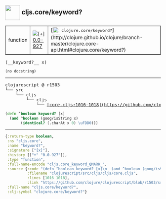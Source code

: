 ## <img width="48px" valign="middle" src="http://i.imgur.com/Hi20huC.png"> cljs.core/keyword?

 <table border="1">
<tr>
<td>function</td>
<td><a href="https://github.com/cljsinfo/api-refs/tree/0.0-927"><img valign="middle" alt="[+] 0.0-927" src="https://img.shields.io/badge/+-0.0--927-lightgrey.svg"></a> </td>
<td>
[<img height="24px" valign="middle" src="http://i.imgur.com/1GjPKvB.png"> <samp>clojure.core/keyword?</samp>](http://clojure.github.io/clojure/branch-master/clojure.core-api.html#clojure.core/keyword?)
</td>
</tr>
</table>

 <samp>
(__keyword?__ x)<br>
</samp>

```
(no docstring)
```

---

 <pre>
clojurescript @ r1503
└── src
    └── cljs
        └── cljs
            └── <ins>[core.cljs:1016-1018](https://github.com/clojure/clojurescript/blob/r1503/src/cljs/cljs/core.cljs#L1016-L1018)</ins>
</pre>

```clj
(defn ^boolean keyword? [x]
  (and ^boolean (goog/isString x)
       (identical? (.charAt x 0) \uFDD0)))
```


---

```clj
{:return-type boolean,
 :ns "cljs.core",
 :name "keyword?",
 :signature ["[x]"],
 :history [["+" "0.0-927"]],
 :type "function",
 :full-name-encode "cljs.core_keyword_QMARK_",
 :source {:code "(defn ^boolean keyword? [x]\n  (and ^boolean (goog/isString x)\n       (identical? (.charAt x 0) \\uFDD0)))",
          :filename "clojurescript/src/cljs/cljs/core.cljs",
          :lines [1016 1018],
          :link "https://github.com/clojure/clojurescript/blob/r1503/src/cljs/cljs/core.cljs#L1016-L1018"},
 :full-name "cljs.core/keyword?",
 :clj-symbol "clojure.core/keyword?"}

```
